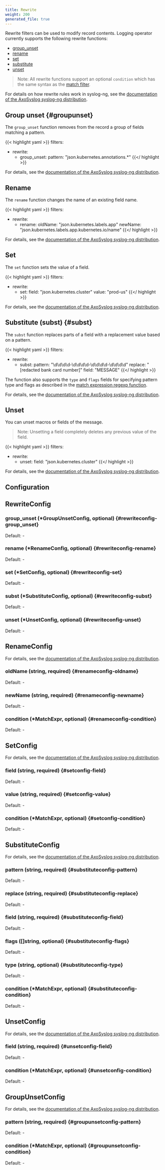 ```yaml
---
title: Rewrite
weight: 200
generated_file: true
---
```


Rewrite filters can be used to modify record contents. Logging operator currently supports the following rewrite functions:

- [group_unset](#groupunset)
- [rename](#rename)
- [set](#set)
- [substitute](#subst)
- [unset](#unset)

> Note: All rewrite functions support an optional `condition` which has the same syntax as the [match filter](../match/).

For details on how rewrite rules work in syslog-ng, see the [documentation of the AxoSyslog syslog-ng distribution](https://axoflow.com/docs/axosyslog-core/chapter-manipulating-messages/modifying-messages/).

## Group unset {#groupunset}

The `group_unset` function removes from the record a group of fields matching a pattern.

{{< highlight yaml >}}
  filters:
  - rewrite:
    - group_unset:
        pattern: "json.kubernetes.annotations.*"
{{</ highlight >}}

For details, see the [documentation of the AxoSyslog syslog-ng distribution](https://axoflow.com/docs/axosyslog-core/chapter-manipulating-messages/modifying-messages/rewrite-unset/).

## Rename

The `rename` function changes the name of an existing field name.

{{< highlight yaml >}}
  filters:
  - rewrite:
    - rename:
        oldName: "json.kubernetes.labels.app"
        newName: "json.kubernetes.labels.app.kubernetes.io/name"
{{</ highlight >}}

For details, see the [documentation of the AxoSyslog syslog-ng distribution](https://axoflow.com/docs/axosyslog-core/chapter-manipulating-messages/modifying-messages/rewrite-rename/).

## Set

The `set` function sets the value of a field.

{{< highlight yaml >}}
  filters:
  - rewrite:
    - set:
        field: "json.kubernetes.cluster"
        value: "prod-us"
{{</ highlight >}}

For details, see the [documentation of the AxoSyslog syslog-ng distribution](https://axoflow.com/docs/axosyslog-core/chapter-manipulating-messages/modifying-messages/rewrite-set/).

## Substitute (subst) {#subst}

The `subst` function replaces parts of a field with a replacement value based on a pattern.

{{< highlight yaml >}}
  filters:
  - rewrite:
    - subst:
        pattern: "\d\d\d\d-\d\d\d\d-\d\d\d\d-\d\d\d\d"
        replace: "[redacted bank card number]"
        field: "MESSAGE"
{{</ highlight >}}

The function also supports the `type` and `flags` fields for specifying pattern type and flags as described in the [match expression regexp function](../match/).

For details, see the [documentation of the AxoSyslog syslog-ng distribution](https://axoflow.com/docs/axosyslog-core/chapter-manipulating-messages/modifying-messages/rewrite-replace/).

## Unset

You can unset macros or fields of the message.

> Note: Unsetting a field completely deletes any previous value of the field.

{{< highlight yaml >}}
  filters:
  - rewrite:
    - unset:
        field: "json.kubernetes.cluster"
{{</ highlight >}}

For details, see the [documentation of the AxoSyslog syslog-ng distribution](https://axoflow.com/docs/axosyslog-core/chapter-manipulating-messages/modifying-messages/rewrite-unset/).

## Configuration
## RewriteConfig

### group_unset (*GroupUnsetConfig, optional) {#rewriteconfig-group_unset}

Default: -

### rename (*RenameConfig, optional) {#rewriteconfig-rename}

Default: -

### set (*SetConfig, optional) {#rewriteconfig-set}

Default: -

### subst (*SubstituteConfig, optional) {#rewriteconfig-subst}

Default: -

### unset (*UnsetConfig, optional) {#rewriteconfig-unset}

Default: -


## RenameConfig

For details, see the [documentation of the AxoSyslog syslog-ng distribution](https://axoflow.com/docs/axosyslog-core/chapter-manipulating-messages/modifying-messages/rewrite-rename/).

### oldName (string, required) {#renameconfig-oldname}

Default: -

### newName (string, required) {#renameconfig-newname}

Default: -

### condition (*MatchExpr, optional) {#renameconfig-condition}

Default: -


## SetConfig

For details, see the [documentation of the AxoSyslog syslog-ng distribution](https://axoflow.com/docs/axosyslog-core/chapter-manipulating-messages/modifying-messages/rewrite-set/).

### field (string, required) {#setconfig-field}

Default: -

### value (string, required) {#setconfig-value}

Default: -

### condition (*MatchExpr, optional) {#setconfig-condition}

Default: -


## SubstituteConfig

For details, see the [documentation of the AxoSyslog syslog-ng distribution](https://axoflow.com/docs/axosyslog-core/chapter-manipulating-messages/modifying-messages/rewrite-set/).

### pattern (string, required) {#substituteconfig-pattern}

Default: -

### replace (string, required) {#substituteconfig-replace}

Default: -

### field (string, required) {#substituteconfig-field}

Default: -

### flags ([]string, optional) {#substituteconfig-flags}

Default: -

### type (string, optional) {#substituteconfig-type}

Default: -

### condition (*MatchExpr, optional) {#substituteconfig-condition}

Default: -


## UnsetConfig

For details, see the [documentation of the AxoSyslog syslog-ng distribution](https://axoflow.com/docs/axosyslog-core/chapter-manipulating-messages/modifying-messages/rewrite-unset/).

### field (string, required) {#unsetconfig-field}

Default: -

### condition (*MatchExpr, optional) {#unsetconfig-condition}

Default: -


## GroupUnsetConfig

For details, see the [documentation of the AxoSyslog syslog-ng distribution](https://axoflow.com/docs/axosyslog-core/chapter-manipulating-messages/modifying-messages/rewrite-unset/).

### pattern (string, required) {#groupunsetconfig-pattern}

Default: -

### condition (*MatchExpr, optional) {#groupunsetconfig-condition}

Default: -


